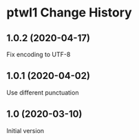 ptwl1 Change History
====================

1.0.2 (2020-04-17)
------------------
Fix encoding to UTF-8

1.0.1 (2020-04-02)
------------------
Use different punctuation

1.0 (2020-03-10)
----------------
Initial version
